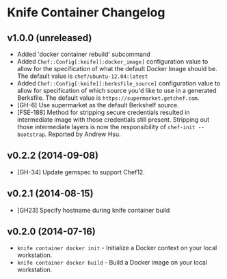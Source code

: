 # Knife Container Changelog

## v1.0.0 (unreleased)
* Added 'docker container rebuild' subcommand
* Added `Chef::Config[:knife][:docker_image]` configuration value to allow for the
specification of what the default Docker Image should be. The default value is
`chef/ubuntu-12.04:latest`
* Added `Chef::Config[:knife][:berksfile_source]` configuration value to allow for
specification of which source you'd like to use in a generated Berksfile. The
default value is `https://supermarket.getchef.com`.
* [GH-6] Use supermarket as the default Berkshelf source.
* [FSE-188] Method for stripping secure credentials resulted in intermediate
image with those credentials still present. Stripping out those intermediate
layers is now the responsibility of `chef-init --bootstrap`. Reported by Andrew
Hsu.

## v0.2.2 (2014-09-08)
* [GH-34] Update gemspec to support Chef12.

## v0.2.1 (2014-08-15)
* [GH23] Specify hostname during knife container build

## v0.2.0 (2014-07-16)
* `knife container docker init` - Initialize a Docker context on your local workstation.
* `knife container docker build` - Build a Docker image on your local workstation.
